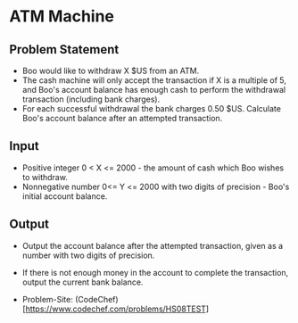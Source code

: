 # ATM Machine

## Problem Statement

- Boo would like to withdraw X $US from an ATM.
- The cash machine will only accept the transaction if X is a multiple of 5, and Boo's account balance has enough cash to perform the withdrawal transaction (including bank charges). 
- For each successful withdrawal the bank charges 0.50 $US. Calculate Boo's account balance after an attempted transaction.

## Input

- Positive integer 0 < X <= 2000 - the amount of cash which Boo wishes to withdraw.
- Nonnegative number 0<= Y <= 2000 with two digits of precision - Boo's initial account balance.

## Output

- Output the account balance after the attempted transaction, given as a number with two digits of precision.
- If there is not enough money in the account to complete the transaction, output the current bank balance.

- Problem-Site: (CodeChef)[https://www.codechef.com/problems/HS08TEST]